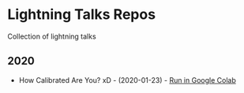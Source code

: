 # Lightning Talks Repos

Collection of lightning talks

## 2020

- How Calibrated Are You? xD - (2020-01-23) - [Run in Google Colab](https://colab.research.google.com/github/thomasjpfan/lightning-talks/blob/master/2020_01_23_how_calibrated_are_you/notebook.ipynb>)
